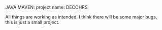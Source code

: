 JAVA MAVEN:
  project name: DECOHRS

All things are working as intended. I think there will be some major bugs, this is just a small project.